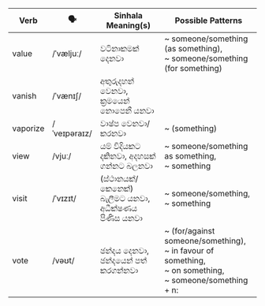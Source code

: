 | Verb     | 🗣️            | Sinhala Meaning(s)                      | Possible Patterns                                                      |
| -------- | ------------ | --------------------------------------- | ---------------------------------------------------------------------- |
| value    | /ˈvæljuː/    | වටිනාකමක් දෙනවා                              | ~ someone/something (as something),<br>~ someone/something (for something)                               |
| vanish   | /ˈvænɪʃ/     | අතුරුදහන් වෙනවා, ක්‍රමයෙන් නොපෙනී යනවා               |                                                                        |
| vaporize | /ˈveɪpəraɪz/ | වාෂ්ප වෙනවා/කරනවා                            | ~ (something)                                                                |
| view     | /vjuː/       | යම් විදියකට දකිනවා, අදහසක් ගන්නට බලනවා          | ~ someone/something as something,<br>~ something                                              |
| visit    | /ˈvɪzɪt/     | (ස්ථානයක්/කෙනෙක්) බැලීමට යනවා,<br>අධීක්ෂණය පිණිස යනවා | ~ someone/something,<br>~ something                                                     |
| vote     | /vəʊt/       | ඡන්දය දෙනවා,<br>ඡන්දයෙන් පත් කරගන්නවා            | ~ (for/against someone/something),<br>~ in favour of something,<br>~ on something,<br>~ someone/something + n: |
